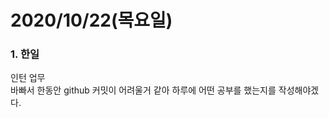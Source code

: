 2020/10/22(목요일)
=============================

### 1. 한일   
인턴 업무                              
바빠서 한동안 github 커밋이 어려울거 같아 하루에 어떤 공부를 했는지를 작성해야겠다.                               
          